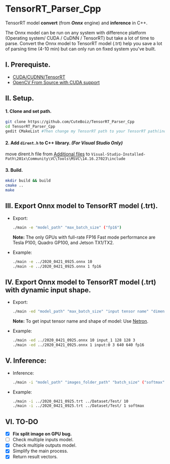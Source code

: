 # TensorRT_Parser_Cpp

 TensorRT model **convert** (from ***Onnx*** engine) and **inference** in C++.

The Onnx model can be run on any system with difference platform (Operating system/ CUDA / CuDNN / TensorRT) but take a lot of time to parse.
Convert the Onnx model to TensorRT model (.trt) help you save a lot of parsing time (4-10 min) but can only run on fixed system you've built.

## I. Prerequiste.

- [CUDA/CUDNN/TensorRT](https://github.com/CuteBoiz/Ubuntu_Installation/blob/master/cuda.md)
- [OpenCV From Source with CUDA support](https://github.com/CuteBoiz/Ubuntu_Installation/blob/master/opencv.md)

## II. Setup.

#### 1. Clone and set path.

```sh
git clone https://github.com/CuteBoiz/TensorRT_Parser_Cpp
cd TensorRT_Parser_Cpp
gedit CMakeList #Then change my TensorRT path to your TensorRT path(include and lib)
```

#### 2. Add `dirent.h` to C++ library. *(For Visual Studio Only)*

 move dirent.h file from [Additional files](https://github.com/CuteBoiz/TensorRT_Parser_Cpp/tree/main/Addition%20files) to `Visual-Studio-Installed-Path\201x\Community\VC\Tools\MSVC\14.16.27023\include`

#### 3. Build.

```sh
mkdir build && build
cmake ..
make
```

## III. Export Onnx model to TensorRT model (.trt).
  - Export:
    ```sh
    ./main -e "model_path" "max_batch_size" ("fp16")
    ```
    **Note:** The only GPUs with full-rate FP16 Fast mode performance are Tesla P100, Quadro GP100, and Jetson TX1/TX2.

  - Example:
    ```sh
    ./main -e ../2020_0421_0925.onnx 10
    ./main -e ../2020_0421_0925.onnx 1 fp16
    ```

## IV. Export Onnx model to TensorRT model (.trt) with dynamic input shape.
  - Export:
    ```sh
    ./main -ed "model_path" "max_batch_size" "input tensor name" "dimension1" "dimension2" "dimension3" ("fp16")
    ```
    **Note:** To get input tensor name and shape of model: Use [Netron](https://github.com/lutzroeder/netron).

  - Example:
    ```sh
    ./main -ed ../2020_0421_0925.onnx 10 input_1 128 128 3 
    ./main -ed ../2020_0421_0925.onnx 1 input:0 3 640 640 fp16
    ```

## V. Inference:
  - Inference:
    ```sh
    ./main -i "model_path" "images_folder_path" "batch_size" ("softmax")
    ```

  - Example:
    ```sh
    ./main -i ../2020_0421_0925.trt ../Dataset/Test/ 10
    ./main -i ../2020_0421_0925.trt ../Dataset/Test/ 1 softmax
    ```
    
## VI. TO-DO

- [X] **Fix split image on GPU bug.** 
- [ ] Check multiple inputs model.
- [x] Check multiple outputs model.
- [X] Simplify the main process. 
- [x] Return result vectors. 

